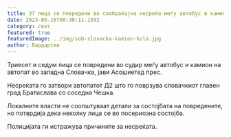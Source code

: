 ```yaml
---
title: 37 лица се повредени во сообраќајна несреќа меѓу автобус и камион во Словачка
date: 2023-05-16T00:30:11.159Z
category: свет
featured: true
featuredImage: ../img/sob-slovacka-kamion-kola.jpg
author: Вардарски
---
```

Триесет и седум лица се повредени во судир меѓу автобус и камион на автопат во западна Словачка, јави Асошиетед прес.

Несреќата го затвори автопатот Д2 што го поврзува словачкиот главен град Братислава со соседна Чешка.

Локалните власти не соопштуваат детали за состојбата на повредените, но потврдија дека неколку лица се во посериозна состојба.

Полицијата ги истражува причините за несреќата.
